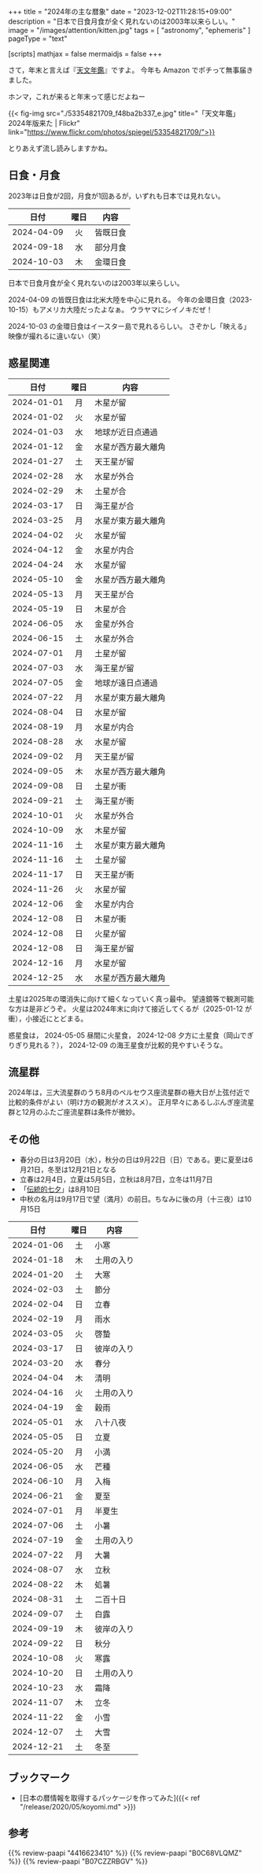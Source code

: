 +++
title = "2024年の主な暦象"
date =  "2023-12-02T11:28:15+09:00"
description = "日本で日食月食が全く見れないのは2003年以来らしい。"
image = "/images/attention/kitten.jpg"
tags = [ "astronomy", "ephemeris" ]
pageType = "text"

[scripts]
  mathjax = false
  mermaidjs = false
+++

さて，年末と言えば『[天文年鑑](https://www.amazon.co.jp/dp/4416623410?tag=baldandersinf-22&linkCode=ogi&th=1&psc=1)』ですよ。
今年も Amazon でポチって無事届きました。

ホンマ，これが来ると年末って感じだよねー

{{< fig-img src="./53354821709_f48ba2b337_e.jpg" title="「天文年鑑」2024年版来た | Flickr" link="https://www.flickr.com/photos/spiegel/53354821709/">}}

とりあえず流し読みしますかね。

## 日食・月食

2023年は日食が2回，月食が1回あるが，いずれも日本では見れない。

| 日付 | 曜日 | 内容 |
| ---- |:----:| ---- |
| 2024-04-09 | 火 | 皆既日食 |
| 2024-09-18 | 水 | 部分月食 |
| 2024-10-03 | 木 | 金環日食 |

日本で日食月食が全く見れないのは2003年以来らしい。

2024-04-09 の皆既日食は北米大陸を中心に見れる。
今年の金環日食（2023-10-15）もアメリカ大陸だったよなぁ。
ウラヤマにシイノキだぜ！

2024-10-03 の金環日食はイースター島で見れるらしい。
さぞかし「映える」映像が撮れるに違いない（笑）

## 惑星関連

| 日付 | 曜日 | 内容 |
| ---- |:----:| ---- |
| 2024-01-01 | 月 | 木星が留 |
| 2024-01-02 | 火 | 水星が留 |
| 2024-01-03 | 水 | 地球が近日点通過 |
| 2024-01-12 | 金 | 水星が西方最大離角 |
| 2024-01-27 | 土 | 天王星が留 |
| 2024-02-28 | 水 | 水星が外合 |
| 2024-02-29 | 木 | 土星が合 |
| 2024-03-17 | 日 | 海王星が合 |
| 2024-03-25 | 月 | 水星が東方最大離角 |
| 2024-04-02 | 火 | 水星が留 |
| 2024-04-12 | 金 | 水星が内合 |
| 2024-04-24 | 水 | 水星が留 |
| 2024-05-10 | 金 | 水星が西方最大離角 |
| 2024-05-13 | 月 | 天王星が合 |
| 2024-05-19 | 日 | 木星が合 |
| 2024-06-05 | 水 | 金星が外合 |
| 2024-06-15 | 土 | 水星が外合 |
| 2024-07-01 | 月 | 土星が留 |
| 2024-07-03 | 水 | 海王星が留 |
| 2024-07-05 | 金 | 地球が遠日点通過 |
| 2024-07-22 | 月 | 水星が東方最大離角 |
| 2024-08-04 | 日 | 水星が留 |
| 2024-08-19 | 月 | 水星が内合 |
| 2024-08-28 | 水 | 水星が留 |
| 2024-09-02 | 月 | 天王星が留 |
| 2024-09-05 | 木 | 水星が西方最大離角 |
| 2024-09-08 | 日 | 土星が衝 |
| 2024-09-21 | 土 | 海王星が衝 |
| 2024-10-01 | 火 | 水星が外合 |
| 2024-10-09 | 水 | 木星が留 |
| 2024-11-16 | 土 | 水星が東方最大離角 |
| 2024-11-16 | 土 | 土星が留 |
| 2024-11-17 | 日 | 天王星が衝 |
| 2024-11-26 | 火 | 水星が留 |
| 2024-12-06 | 金 | 水星が内合 |
| 2024-12-08 | 日 | 木星が衝 |
| 2024-12-08 | 日 | 火星が留 |
| 2024-12-08 | 日 | 海王星が留 |
| 2024-12-16 | 月 | 水星が留 |
| 2024-12-25 | 水 | 水星が西方最大離角 |

土星は2025年の環消失に向けて細くなっていく真っ最中。
望遠鏡等で観測可能な方は是非どうぞ。
火星は2024年末に向けて接近してくるが（2025-01-12 が衝），小接近にとどまる。

惑星食は， 2024-05-05 昼間に火星食， 2024-12-08 夕方に土星食（岡山でぎりぎり見れる？）， 2024-12-09 の海王星食が比較的見やすいそうな。

## 流星群

2024年は，三大流星群のうち8月のペルセウス座流星群の極大日が上弦付近で比較的条件がよい（明け方の観測がオススメ）。
正月早々にあるしぶんぎ座流星群と12月のふたご座流星群は条件が微妙。

## その他

- 春分の日は3月20日（水），秋分の日は9月22日（日）である。更に夏至は6月21日，冬至は12月21日となる
- 立春は2月4日，立夏は5月5日，立秋は8月7日，立冬は11月7日
- 「[伝統的七夕](https://www.nao.ac.jp/faq/a0310.html "質問3-10）伝統的七夕について教えて | 国立天文台")」は8月10日
- 中秋の名月は9月17日で望（満月）の前日。ちなみに後の月（十三夜）は10月15日

| 日付 | 曜日 | 内容 |
| ---- |:----:| ---- |
| 2024-01-06 | 土 | 小寒 |
| 2024-01-18 | 木 | 土用の入り |
| 2024-01-20 | 土 | 大寒 |
| 2024-02-03 | 土 | 節分 |
| 2024-02-04 | 日 | 立春 |
| 2024-02-19 | 月 | 雨水 |
| 2024-03-05 | 火 | 啓蟄 |
| 2024-03-17 | 日 | 彼岸の入り |
| 2024-03-20 | 水 | 春分 |
| 2024-04-04 | 木 | 清明 |
| 2024-04-16 | 火 | 土用の入り |
| 2024-04-19 | 金 | 穀雨 |
| 2024-05-01 | 水 | 八十八夜 |
| 2024-05-05 | 日 | 立夏 |
| 2024-05-20 | 月 | 小満 |
| 2024-06-05 | 水 | 芒種 |
| 2024-06-10 | 月 | 入梅 |
| 2024-06-21 | 金 | 夏至 |
| 2024-07-01 | 月 | 半夏生 |
| 2024-07-06 | 土 | 小暑 |
| 2024-07-19 | 金 | 土用の入り |
| 2024-07-22 | 月 | 大暑 |
| 2024-08-07 | 水 | 立秋 |
| 2024-08-22 | 木 | 処暑 |
| 2024-08-31 | 土 | 二百十日 |
| 2024-09-07 | 土 | 白露 |
| 2024-09-19 | 木 | 彼岸の入り |
| 2024-09-22 | 日 | 秋分 |
| 2024-10-08 | 火 | 寒露 |
| 2024-10-20 | 日 | 土用の入り |
| 2024-10-23 | 水 | 霜降 |
| 2024-11-07 | 木 | 立冬 |
| 2024-11-22 | 金 | 小雪 |
| 2024-12-07 | 土 | 大雪 |
| 2024-12-21 | 土 | 冬至 |

## ブックマーク

- [日本の暦情報を取得するパッケージを作ってみた]({{< ref "/release/2020/05/koyomi.md" >}})

## 参考

{{% review-paapi "4416623410" %}} <!-- 天文年鑑 2024年版 -->
{{% review-paapi "B0C68VLQMZ" %}} <!-- 卓上カレンダー 2024年版 -->
{{% review-paapi "B07CZZRBGV" %}} <!-- 壁掛けカレンダー 2024年版 -->
